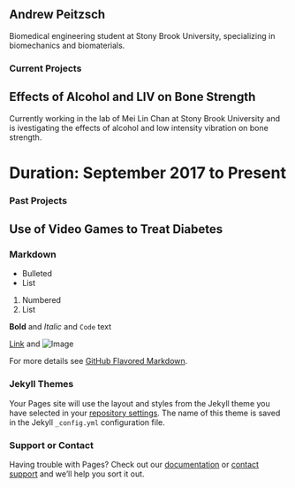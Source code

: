 ## Andrew Peitzsch
Biomedical engineering student at Stony Brook University, specializing in biomechanics and biomaterials.


### Current Projects
## Effects of Alcohol and LIV on Bone Strength
Currently working in the lab of Mei Lin Chan at Stony Brook University and is ivestigating the effects of alcohol and low intensity vibration on bone strength.
# Duration: September 2017 to Present

### Past Projects
## Use of Video Games to Treat Diabetes

### Markdown

- Bulleted
- List

1. Numbered
2. List

**Bold** and _Italic_ and `Code` text

[Link](url) and ![Image](src)

For more details see [GitHub Flavored Markdown](https://guides.github.com/features/mastering-markdown/).

### Jekyll Themes

Your Pages site will use the layout and styles from the Jekyll theme you have selected in your [repository settings](https://github.com/APeitzsch/apeitzsch.github.io/settings). The name of this theme is saved in the Jekyll `_config.yml` configuration file.

### Support or Contact

Having trouble with Pages? Check out our [documentation](https://help.github.com/categories/github-pages-basics/) or [contact support](https://github.com/contact) and we’ll help you sort it out.
